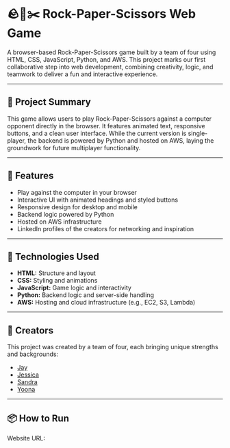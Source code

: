 # 🪨📄✂️ Rock-Paper-Scissors Web Game

A browser-based Rock-Paper-Scissors game built by a team of four using HTML, CSS, JavaScript, Python, and AWS. This project marks our first collaborative step into web development, combining creativity, logic, and teamwork to deliver a fun and interactive experience.

---

## 📖 Project Summary

This game allows users to play Rock-Paper-Scissors against a computer opponent directly in the browser. It features animated text, responsive buttons, and a clean user interface. While the current version is single-player, the backend is powered by Python and hosted on AWS, laying the groundwork for future multiplayer functionality.

---

## 🚀 Features

- Play against the computer in your browser  
- Interactive UI with animated headings and styled buttons  
- Responsive design for desktop and mobile  
- Backend logic powered by Python  
- Hosted on AWS infrastructure  
- LinkedIn profiles of the creators for networking and inspiration  

---

## 🧰 Technologies Used

- **HTML:** Structure and layout  
- **CSS:** Styling and animations  
- **JavaScript:** Game logic and interactivity  
- **Python:** Backend logic and server-side handling  
- **AWS:** Hosting and cloud infrastructure (e.g., EC2, S3, Lambda)

---

## 👥 Creators

This project was created by a team of four, each bringing unique strengths and backgrounds:

- [Jay](https://www.linkedin.com/in/jay-g-choi/)  
- [Jessica](https://www.linkedin.com/in/jessica-o-840123371/)
- [Sandra](https://www.linkedin.com/in/alexandra-ukatu/)
- [Yoona](https://www.linkedin.com/in/yoona-1118-oh/)  
 
---

## 📦 How to Run

Website URL:
